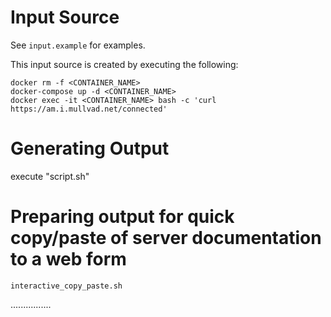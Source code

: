 
# Input Source
 
See `input.example` for examples.

This input source is created by executing the following:

```
docker rm -f <CONTAINER_NAME>
docker-compose up -d <CONTAINER_NAME>
docker exec -it <CONTAINER_NAME> bash -c 'curl https://am.i.mullvad.net/connected'
```


# Generating Output

execute "script.sh"


# Preparing output for quick copy/paste of server documentation to a web form

`interactive_copy_paste.sh`



................
